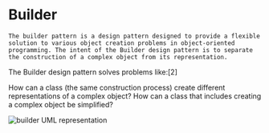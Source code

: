 # Builder

```The builder pattern is a design pattern designed to provide a flexible solution to various object creation problems in object-oriented programming. The intent of the Builder design pattern is to separate the construction of a complex object from its representation.```

The Builder design pattern solves problems like:[2]

How can a class (the same construction process) create different representations of a complex object?
How can a class that includes creating a complex object be simplified?

![builder UML representation](<https://upload.wikimedia.org/wikipedia/commons/thumb/f/f3/Builder_UML_class_diagram.svg/1920px-Builder_UML_class_diagram.svg.png> "Builder")
